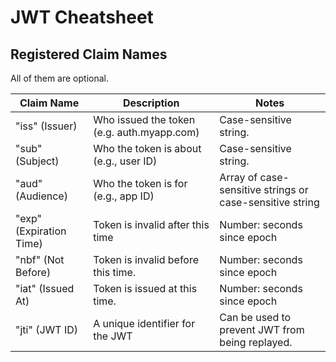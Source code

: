 # JWT Cheatsheet

## Registered Claim Names

All of them are optional.

| Claim Name              | Description                                | Notes                                                    |
| ----------------------- | ------------------------------------------ | -------------------------------------------------------- |
| "iss" (Issuer)          | Who issued the token (e.g. auth.myapp.com) | Case-sensitive string.                                   |
| "sub" (Subject)         | Who the token is about (e.g., user ID)     | Case-sensitive string.                                   |
| "aud" (Audience)        | Who the token is for (e.g., app ID)        | Array of case-sensitive strings or case-sensitive string |
| "exp" (Expiration Time) | Token is invalid after this time           | Number: seconds since epoch                              |
| "nbf" (Not Before)      | Token is invalid before this time.         | Number: seconds since epoch                              |
| "iat" (Issued At)       | Token is issued at this time.              | Number: seconds since epoch                              |
| "jti" (JWT ID)          | A unique identifier for the JWT            | Can be used to prevent JWT from being replayed.          |
